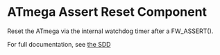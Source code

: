 # ATmega Assert Reset Component

Reset the ATmega via the internal watchdog timer after a FW_ASSERT().

For full documentation, see [the SDD](docs/sdd.md)
